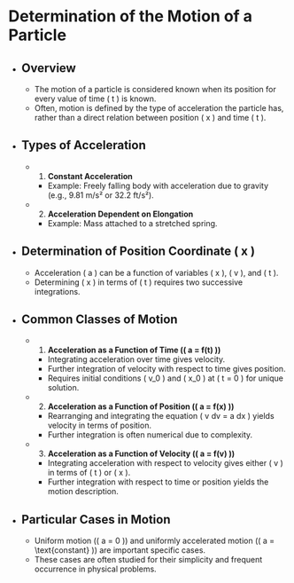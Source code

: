 # Determination of the Motion of a Particle
- ## Overview
	- The motion of a particle is considered known when its position for every value of time \( t \) is known.
	- Often, motion is defined by the type of acceleration the particle has, rather than a direct relation between position \( x \) and time \( t \).
- ## Types of Acceleration
	- 1. **Constant Acceleration**
		- Example: Freely falling body with acceleration due to gravity (e.g., 9.81 m/s² or 32.2 ft/s²).
	- 2. **Acceleration Dependent on Elongation**
		- Example: Mass attached to a stretched spring.
- ## Determination of Position Coordinate \( x \)
	- Acceleration \( a \) can be a function of variables \( x \), \( v \), and \( t \).
	- Determining \( x \) in terms of \( t \) requires two successive integrations.
- ## Common Classes of Motion
	- 1. **Acceleration as a Function of Time (\( a = f(t) \))**
		- Integrating acceleration over time gives velocity.
		- Further integration of velocity with respect to time gives position.
		- Requires initial conditions \( v_0 \) and \( x_0 \) at \( t = 0 \) for unique solution.
	- 2. **Acceleration as a Function of Position (\( a = f(x) \))**
		- Rearranging and integrating the equation \( v dv = a dx \) yields velocity in terms of position.
		- Further integration is often numerical due to complexity.
	- 3. **Acceleration as a Function of Velocity (\( a = f(v) \))**
		- Integrating acceleration with respect to velocity gives either \( v \) in terms of \( t \) or \( x \).
		- Further integration with respect to time or position yields the motion description.
- ## Particular Cases in Motion
	- Uniform motion (\( a = 0 \)) and uniformly accelerated motion (\( a = \text{constant} \)) are important specific cases.
	- These cases are often studied for their simplicity and frequent occurrence in physical problems.